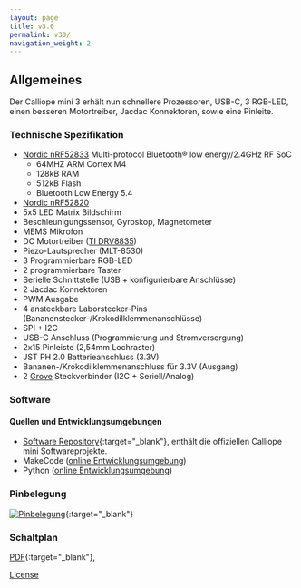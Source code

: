```yaml
---
layout: page
title: v3.0
permalink: v30/
navigation_weight: 2
---
```


## Allgemeines

Der Calliope mini 3 erhält nun schnellere Prozessoren, USB-C, 3 RGB-LED, einen besseren Motortreiber, Jacdac Konnektoren, sowie eine Pinleite.

### Technische Spezifikation  
  
* [Nordic nRF52833](https://www.nordicsemi.com/Products/nRF52833) Multi-protocol Bluetooth® low energy/2.4GHz RF SoC
    + 64MHZ ARM Cortex M4
    + 128kB RAM
    + 512kB Flash
    + Bluetooth Low Energy 5.4
* [Nordic nRF52820](https://www.nordicsemi.com/Products/nRF52820)
* 5x5 LED Matrix Bildschirm  
* Beschleunigungssensor, Gyroskop, Magnetometer
* MEMS Mikrofon
* DC Motortreiber ([TI DRV8835](http://www.ti.com/product/DRV8835))
* Piezo-Lautsprecher (MLT-8530)
* 3 Programmierbare RGB-LED
* 2 programmierbare Taster
* Serielle Schnittstelle (USB + konfigurierbare Anschlüsse)
* 2 Jacdac Konnektoren
* PWM Ausgabe
* 4 ansteckbare Laborstecker-Pins (Bananenstecker-/Krokodilklemmenanschlüsse)
* SPI + I2C
* USB-C Anschluss (Programmierung und Stromversorgung)
* 2x15 Pinleiste (2,54mm Lochraster)
* JST PH 2.0 Batterieanschluss (3.3V)
* Bananen-/Krokodilklemmenanschluss für 3.3V (Ausgang)
* 2 [Grove](http://wiki.seeed.cc/Grove_System/) Steckverbinder (I2C + Seriell/Analog)

### Software

#### Quellen und Entwicklungsumgebungen

- [Software Repository](https://github.com/calliope-edu){:target="_blank"}, enthält die offiziellen Calliope mini Softwareprojekte.
- MakeCode ([online Entwicklungsumgebung](https://makecode.calliope.cc))
- Python ([online Entwicklungsumgebung](https://python.calliope.cc))


### Pinbelegung

[![Pinbelegung](https://calliope.cc/media/pages/calliope-mini/technische-daten/6b2510621e-1695728195/calliopev3_front.svg)](https://calliope.cc/media/pages/calliope-mini/technische-daten/6b2510621e-1695728195/calliopev3_front.svg){:target="_blank"}

### Schaltplan

[PDF](../assets/v30/img/Calliope_mini_3.pdf){:target="_blank"}, 


[License](../assets/img/calliope_license.png)